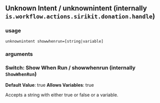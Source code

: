 
## Unknown Intent / unknownintent (internally `is.workflow.actions.sirikit.donation.handle`)


### usage
`unknownintent showwhenrun=[string|variable]`

### arguments
### Switch: Show When Run / showwhenrun (internally `ShowWhenRun`)
**Default Value**: true
**Allows Variables**: true


Accepts a string with either true or false
or a variable.

